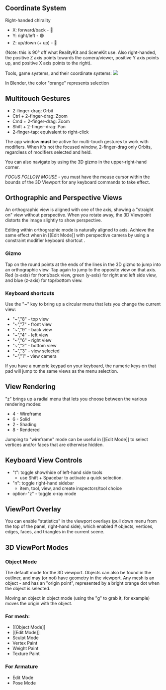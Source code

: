 ## Coordinate System

Right-handed chirality

- X: forward/back - 🔴
- Y: right/left - 🟢
- Z: up/down (+ up) - 🔵

(Note: this is 90° off what RealityKit and SceneKit use. Also right-handed, the positive Z axis points towards the camera/viewer, positive Y axis points up, and positive X axis points to the right).

Tools, game systems, and their coordinate systems:
![](https://miro.medium.com/v2/resize:fit:1400/format:webp/1*IWv0KVHPnf_xxL05Vh7oVQ.png)

In Blender, the color "orange" represents selection

## Multitouch Gestures

- 2-finger-drag: Orbit
- Ctrl + 2-finger-drag: Zoom
- Cmd + 2-finger-drag: Zoom
- Shift + 2-finger-drag: Pan
- 2-finger-tap: equivalent to right-click

The app window **must** be active for multi-touch gestures to work with modifiers. When it's not the focused window, 2-finger-drag only Orbits, regardless of modifiers selected and held.

You can also navigate by using the 3D gizmo in the upper-right-hand corner.

*FOCUS FOLLOW MOUSE* - you must have the mouse cursor within the bounds of the 3D Viewport for any keyboard commands to take effect.

## Orthographic and Perspective Views

An orthographic view is aligned with one of the axis, showing a "straight on" view without perspective. When you rotate away, the 3D Viewpoint distorts the image slightly to show perspective. 

Editing within orthographic mode is naturally aligned to axis. Achieve the same effect when in [[Edit Mode]] with perspective camera by using a constraint modifier keyboard shortcut .

### Gizmo
Tap on the round points at the ends of the lines in the 3D gizmo to jump into an orthographic view. Tap again to jump to the opposite view on that axis.
Red (x-axis) for front/back view, green (y-axis) for right and left side view, and blue (z-axis) for top/bottom view.

### Keyboard shortcuts
Use the "~" key to bring up a circular menu that lets you change the current view:

- "~","8" - top view
- "~","7" - front view
- "~","9" - back view
- "~","4" - left view
- "~","6" - right view
- "~","2" - bottom view
- "~","3" - view selected
- "~","1" - view camera

If you have a numeric keypad on your keyboard, the numeric keys on that pad will jump to the same views as the menu selection.

## View Rendering

"z" brings up a radial menu that lets you choose between the various rendering modes:
- 4 - Wireframe
- 6 - Solid
- 2 - Shading
- 8 - Rendered

Jumping to "wireframe" mode can be useful in [[Edit Mode]] to select vertices and/or faces that are otherwise hidden.

## Keyboard View Controls

- "t": toggle show/hide of left-hand side tools
  - use Shift + Spacebar to activate a quick selection.
- "n": toggle right-hand sidebar
  - item, tool, view, and create inspectors/tool choice
- option-"z" - toggle x-ray mode

## ViewPort Overlay

You can enable "statistics" in the viewport overlays (pull down menu from the top of the panel, right-hand side), which enabled # objects, vertices, edges, faces, and triangles in the current scene.

## 3D ViewPort Modes

### Object Mode

The default mode for the 3D viewport. Objects can also be found in the outliner, and may (or not) have geometry in the viewport.
Any mesh is an object - and has an "origin point", represented by a bright orange dot when the object is selected.

Moving an object in object mode (using the "g" to grab it, for example) moves the origin with the object.

### For mesh:

- [[Object Mode]]
- [[Edit Mode]]
- Sculpt Mode
- Vertex Paint
- Weight Paint
- Texture Paint

### For Armature

- Edit Mode
- Pose Mode
